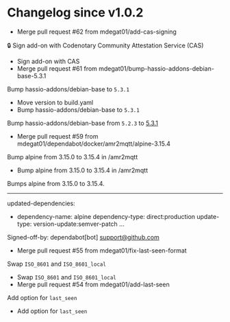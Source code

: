 # Changelog since v1.0.2
- Merge pull request #62 from mdegat01/add-cas-signing

🔒 Sign add-on with Codenotary Community Attestation Service (CAS) 
- Sign add-on with CAS 
- Merge pull request #61 from mdegat01/bump-hassio-addons-debian-base-5.3.1

Bump hassio-addons/debian-base to `5.3.1` 
- Move version to build.yaml 
- Bump hassio-addons/debian-base to `5.3.1`

Bump hassio-addons/debian-base from `5.2.3` to [5.3.1](https://github.com/hassio-addons/addon-debian-base/releases/tag/v5.3.1) 
- Merge pull request #59 from mdegat01/dependabot/docker/amr2mqtt/alpine-3.15.4

Bump alpine from 3.15.0 to 3.15.4 in /amr2mqtt 
- Bump alpine from 3.15.0 to 3.15.4 in /amr2mqtt

Bumps alpine from 3.15.0 to 3.15.4.

---
updated-dependencies:
- dependency-name: alpine
  dependency-type: direct:production
  update-type: version-update:semver-patch
...

Signed-off-by: dependabot[bot] <support@github.com> 
- Merge pull request #55 from mdegat01/fix-last-seen-format

Swap `ISO_8601` and `ISO_8601_local` 
- Swap `ISO_8601` and `ISO_8601_local` 
- Merge pull request #54 from mdegat01/add-last-seen

Add option for `last_seen` 
- Add option for `last_seen` 
